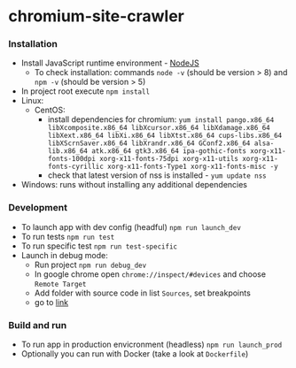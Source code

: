 # chromium-site-crawler

### Installation
* Install JavaScript runtime environment - [NodeJS](https://nodejs.org/en/download/)
    * To check installation: commands `node -v` (should be version > 8) and `npm -v` (should be version > 5)
* In project root execute `npm install`
* Linux:
    * CentOS:
        * install dependencies for chromium: `yum install pango.x86_64 libXcomposite.x86_64 libXcursor.x86_64 libXdamage.x86_64 libXext.x86_64 libXi.x86_64 libXtst.x86_64 cups-libs.x86_64 libXScrnSaver.x86_64 libXrandr.x86_64 GConf2.x86_64 alsa-lib.x86_64 atk.x86_64 gtk3.x86_64 ipa-gothic-fonts xorg-x11-fonts-100dpi xorg-x11-fonts-75dpi xorg-x11-utils xorg-x11-fonts-cyrillic xorg-x11-fonts-Type1 xorg-x11-fonts-misc -y`
        * check that latest version of nss is installed - `yum update nss`
* Windows: runs without installing any additional dependencies

### Development
* To launch app with dev config (headful) `npm run launch_dev`
* To run tests `npm run test`
* To run specific test `npm run test-specific`
* Launch in debug mode: 
    * Run project `npm run debug_dev`
    * In google chrome open `chrome://inspect/#devices` and choose `Remote Target`
    * Add folder with source code in list `Sources`, set breakpoints
    * go to [link](http://localhost:8080/stick)

### Build and run
* To run app in production envicronment (headless) `npm run launch_prod`
* Optionally you can run with Docker (take a  look at `Dockerfile`)
